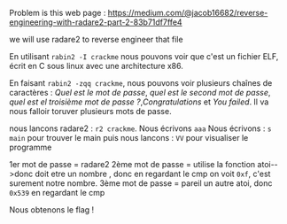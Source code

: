 Problem is this web page : https://medium.com/@jacob16682/reverse-engineering-with-radare2-part-2-83b71df7ffe4

we will use radare2 to reverse engineer that file


En utilisant ```rabin2 -I crackme``` nous pouvons voir que c'est un fichier ELF, écrit en C sous linux avec une architecture x86.

En faisant ```rabin2 -zqq crackme```, nous pouvons voir plusieurs chaînes de caractères  : *Quel est le mot de passe*, *quel est le second mot de passe*, *quel est el troisième mot de passe ?*,*Congratulations* et *You failed*.
Il va nous falloir toruver plusieurs mots de passe.

nous lancons radare2 : ```r2 crackme```.
Nous écrivons ```aaa```
Nous écrivons : ```s main``` pour trouver le main
puis nous lancons : ```VV``` pour visualiser le programme

1er mot de passe  = radare2
2ème mot de passe = utilise la fonction atoi-->donc doit etre un nombre , donc en regardant le cmp on voit ```0xf```, c'est surement notre nombre.
3ème mot de passe = pareil un autre atoi, donc ```0x539``` en regardant le cmp

Nous obtenons le flag ! 



